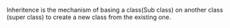Inheritence is the mechanism of basing a class(Sub class) on another class (super class) to create a new class from the existing one. 